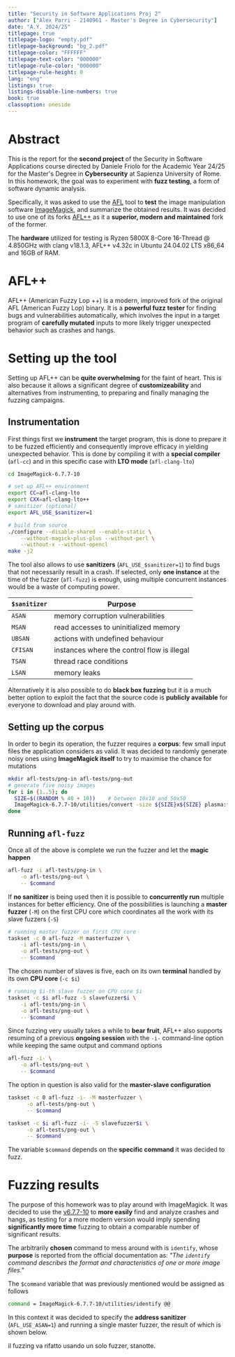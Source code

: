 ```yaml
---
title: "Security in Software Applications Proj 2"
author: ["Alex Parri - 2140961 - Master's Degree in Cybersecurity"]
date: "A.Y. 2024/25"
titlepage: true
titlepage-logo: "empty.pdf"
titlepage-background: "bg_2.pdf"
titlepage-color: "FFFFFF"
titlepage-text-color: "000000"
titlepage-rule-color: "000000"
titlepage-rule-height: 0
lang: "eng"
listings: true
listings-disable-line-numbers: true
book: true
classoption: oneside
---
```


# Abstract

This is the report for the **second project** of the Security in Software Applications course directed by Daniele Friolo for the Academic Year 24/25 for the Master's Degree in **Cybersecurity** at Sapienza University of Rome. In this homework, the goal was to experiment with **fuzz testing**, a form of software dynamic analysis.

Specifically, it was asked to use the [AFL](http://lcamtuf.coredump.cx/afl) tool to **test** the image manipulation software [ImageMagick](https://imagemagick.org/index.php), and summarize the obtained results. It was decided to use one of its forks [AFL++](https://github.com/AFLplusplus/AFLplusplus) as it a **superior, modern and maintained** fork of the former.

The **hardware** utilized for testing is Ryzen 5800X 8-Core 16-Thread @ 4.850GHz with clang v18.1.3, AFL++ v4.32c in Ubuntu 24.04.02 LTS x86_64 and 16GB of RAM.

# AFL++
AFL++ (American Fuzzy Lop ++) is a modern, improved fork of the original AFL (American Fuzzy Lop) binary. It is a **powerful fuzz tester** for finding bugs and vulnerabilities automatically, which involves the input in a target program of **carefully mutated** inputs to more likely trigger unexpected behavior such as crashes and hangs.

# Setting up the tool
Setting up AFL++ can be **quite overwhelming** for the faint of heart. This is also because it allows a significant degree of **customizeability** and alternatives from instrumenting, to preparing and finally managing the fuzzing campaigns.

## Instrumentation
First things first we **instrument** the target program, this is done to prepare it to be fuzzed efficiently and consequently improve efficacy in yielding unexpected behavior. This is done by compiling it with a **special compiler** (`afl-cc`) and in this specific case with **LTO mode** (`afl-clang-lto`)

```bash 
cd ImageMagick-6.7.7-10

# set up AFL++ environment
export CC=afl-clang-lto
export CXX=afl-clang-lto++
# sanitizer (optional)
export AFL_USE_$sanitizer=1 

# build from source
./configure --disable-shared --enable-static \
    --without-magick-plus-plus --without-perl \
    --without-x --without-opencl
make -j2
```
The tool also allows to use **sanitizers** (`AFL_USE_$sanitizer=1`) to find bugs that not necessarily result in a crash. If selected, only **one instance** at the time of the fuzzer (`afl-fuzz`) is enough, using multiple concurrent instances would be a waste of computing power.

| **`$sanitizer`** | **Purpose**   
|-------|----------|
| `ASAN` |  memory corruption vulnerabilities |     
| `MSAN` | read accesses to uninitialized memory  |  
| `UBSAN` | actions with undefined behaviour | 
| `CFISAN` |  instances where the control flow is illegal |
| `TSAN` | thread race conditions |
| `LSAN` | memory leaks |

Alternatively it is also possible to do **black box fuzzing** but it is a much better option to exploit the fact that the source code is **publicly available** for everyone to download and play around with.

## Setting up the corpus
In order to begin its operation, the fuzzer requires a **corpus**: few small input files the application considers as valid. It was decided to randomly generate noisy ones using **ImageMagick itself** to try to maximise the chance for mutations 
```bash
mkdir afl-tests/png-in afl-tests/png-out 
# generate five noisy images
for i in {1..5}; do
  SIZE=$((RANDOM % 40 + 10))    # between 10x10 and 50x50
  ImageMagick-6.7.7-10/utilities/convert -size ${SIZE}x${SIZE} plasma:fractal afl-tests/png-in/noise_$i.png
done
```
## Running `afl-fuzz`
Once all of the above is complete we run the fuzzer and let the **magic happen** 
```bash 
afl-fuzz -i afl-tests/png-in \
    -o afl-tests/png-out \
    -- $command
```
If **no sanitizer** is being used then it is possible to **concurrently run** multiple instances for better efficiency. One of the possibilities is launching a **master fuzzer** (`-M`) on the first CPU core which coordinates all the work with its slave fuzzers (`-S`)
```bash
# running master fuzzer on first CPU core
taskset -c 0 afl-fuzz -M masterfuzzer \
    -i afl-tests/png-in \
    -o afl-tests/png-out \
    -- $command
```
The chosen number of slaves is five, each on its own **terminal** handled by its own **CPU core** (`-c $i`) 
```bash
# running $i-th slave fuzzer on CPU core $i 
taskset -c $i afl-fuzz -S slavefuzzer$i \
    -i afl-tests/png-in \
    -o afl-tests/png-out \
    -- $command 
```
Since fuzzing very usually takes a while to **bear fruit**, AFL++ also supports resuming of a previous **ongoing session** with the `-i-` command-line option while keeping the same output and command options
```bash 
afl-fuzz -i- \
    -o afl-tests/png-out \
    -- $command
```
The option in question is also valid for the **master-slave configuration**
```bash
taskset -c 0 afl-fuzz -i- -M masterfuzzer \
      -o afl-tests/png-out \
      -- $command

taskset -c $i afl-fuzz -i- -S slavefuzzer$i \
      -o afl-tests/png-out \
      -- $command
```
The variable `$command` depends on the **specific command** it was decided to fuzz.

# Fuzzing results 
The purpose of this homework was to play around with ImageMagick. It was decided to use the [v6.7.7-10](https://imagemagick.org/archive/releases/) to **more easily** find and analyze crashes and hangs, as testing for a more modern version would imply spending **significantly more time** fuzzing to obtain a comparable number of significant results.

The arbitrarily **chosen** command to mess around with is `identify`, whose **purpose** is reported from the official documentation as: *"The `identify` command describes the format and characteristics of one or more image files."*

The `$command` variable that was previously mentioned would be assigned as follows
```bash 
command = ImageMagick-6.7.7-10/utilities/identify @@ 
```
In this context it was decided to specify the **address sanitizer** (`AFL_USE_ASAN=1`) and running a single master fuzzer, the result of which is shown below.

il fuzzing va rifatto usando un solo fuzzer, stanotte.